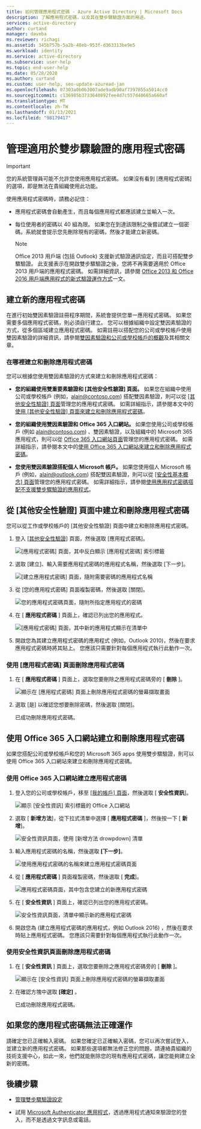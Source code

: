 ```yaml
---
title: 如何管理應用程式密碼 - Azure Active Directory | Microsoft Docs
description: 了解應用程式密碼，以及其在雙步驟驗證方面的用途。
services: active-directory
author: curtand
manager: daveba
ms.reviewer: richagi
ms.assetid: 345b757b-5a2b-48eb-953f-d363313be9e5
ms.workload: identity
ms.service: active-directory
ms.subservice: user-help
ms.topic: end-user-help
ms.date: 05/28/2020
ms.author: curtand
ms.custom: user-help, seo-update-azuread-jan
ms.openlocfilehash: 07303a0b0b3007ade9adb90af7397855a5014cc0
ms.sourcegitcommit: c136985b3733640892fee4d7c557d40665a660af
ms.translationtype: MT
ms.contentlocale: zh-TW
ms.lasthandoff: 01/13/2021
ms.locfileid: "98179417"
---
```

# <a name="manage-app-passwords-for-two-step-verification"></a>管理適用於雙步驟驗證的應用程式密碼

> [!Important]
>您的系統管理員可能不允許您使用應用程式密碼。 如果沒有看到 [應用程式密碼] 的選項，即是無法在貴組織使用此功能。

使用應用程式密碼時，請務必記住：

- 應用程式密碼會自動產生，而且每個應用程式都應該建立並輸入一次。

- 每位使用者的密碼以 40 組為限。 如果您在到達該限制之後嘗試建立一個密碼，系統就會提示您先刪除現有的密碼，然後才能建立新密碼。

    >[!Note]
    >Office 2013 用戶端 (包括 Outlook) 支援新式驗證通訊協定，而且可搭配雙步驟驗證。 此支援表示在開啟雙步驟驗證之後，您將不再需要適用於 Office 2013 用戶端的應用程式密碼。 如需詳細資訊，請參閱 [Office 2013 和 Office 2016 用戶端應用程式的新式驗證運作方式](https://support.office.com/article/how-modern-authentication-works-for-office-2013-and-office-2016-client-apps-e4c45989-4b1a-462e-a81b-2a13191cf517)一文。

## <a name="create-new-app-passwords"></a>建立新的應用程式密碼

在進行初始雙因素驗證註冊程序期間，系統會提供您單一應用程式密碼。 如果您需要多個應用程式密碼，則必須自行建立。 您可以根據組織中設定雙因素驗證的方式，從多個區域建立應用程式密碼。 如需註冊以搭配您的公司或學校帳戶使用雙因素驗證的詳細資訊，請參閱[雙因素驗證和公司或學校帳戶的概觀](multi-factor-authentication-end-user-first-time.md)及其相關文章。

### <a name="where-to-create-and-delete-your-app-passwords"></a>在哪裡建立和刪除應用程式密碼

您可以根據您使用雙因素驗證的方式來建立和刪除應用程式密碼：

- **您的組織使用雙重要素驗證和 [其他安全性驗證] 頁面。** 如果您在組織中使用公司或學校帳戶 (例如，alain@contoso.com) 搭配雙因素驗證，則可以從 [[其他安全性驗證] 頁面](https://account.activedirectory.windowsazure.com/Proofup.aspx)管理您的應用程式密碼。 如需詳細指示，請參閱本文中的[使用 [其他安全性驗證] 頁面來建立和刪除應用程式密碼](#create-and-delete-app-passwords-from-the-additional-security-verification-page)。

- **您的組織使用雙因素驗證和 Office 365 入口網站。** 如果您使用公司或學校帳戶 (例如 alain@contoso.com) 、雙因素驗證，以及組織中的 Microsoft 365 應用程式，則可以從 [Office 365 入口網站頁面](https://www.office.com)管理您的應用程式密碼。 如需詳細指示，請參閱本文中的[使用 Office 365 入口網站來建立和刪除應用程式密碼](#create-and-delete-app-passwords-using-the-office-365-portal)。

- **您使用雙因素驗證搭配個人 Microsoft 帳戶。** 如果您使用個人 Microsoft 帳戶 (例如，alain@outlook.com) 搭配雙因素驗證，則可以從 [[安全性基本概念] 頁面](https://account.microsoft.com/security/)管理您的應用程式密碼。 如需詳細指示，請參閱[使用應用程式密碼搭配不支援雙步驟驗證的應用程式](https://support.microsoft.com/help/12409/microsoft-account-app-passwords-and-two-step-verification)。

## <a name="create-and-delete-app-passwords-from-the-additional-security-verification-page"></a>從 [其他安全性驗證] 頁面中建立和刪除應用程式密碼

您可以從工作或學校帳戶的 [其他安全性驗證] 頁面中建立和刪除應用程式密碼。

1. 登入 [[其他安全性驗證]](https://account.activedirectory.windowsazure.com/Proofup.aspx) 頁面，然後選取 [應用程式密碼]。

    ![[應用程式密碼] 頁面，其中反白顯示 [應用程式密碼] 索引標籤](media/multi-factor-authentication-end-user-app-passwords/mfa-app-passwords-page.png)

2. 選取 [建立]、輸入需要應用程式密碼的應用程式名稱，然後選取 [下一步]。

    ![[建立應用程式密碼] 頁面，隨附需要密碼的應用程式名稱](media/multi-factor-authentication-end-user-app-passwords/mfa-create-app-password-page.png)

3. 從 [您的應用程式密碼] 頁面複製密碼，然後選取 [關閉]。

    ![您的應用程式密碼頁面，隨附所指定應用程式的密碼](media/multi-factor-authentication-end-user-app-passwords/mfa-your-app-password-page.png)

4. 在 [ **應用程式密碼** ] 頁面上，確認已列出您的應用程式。

    ![[應用程式密碼] 頁面，其中新的應用程式顯示在清單中](media/multi-factor-authentication-end-user-app-passwords/mfa-app-passwords-page-with-new-password.png)  

5. 開啟您為其建立應用程式密碼的應用程式 (例如，Outlook 2010)，然後在要求應用程式密碼時將其貼上。 您應該只需要針對每個應用程式執行此動作一次。

### <a name="to-delete-an-app-password-using-the-app-passwords-page"></a>使用 [應用程式密碼] 頁面刪除應用程式密碼

1. 在 [ **應用程式密碼** ] 頁面上，選取您要刪除之應用程式密碼旁的 [ **刪除** ]。

   ![顯示在 [應用程式密碼] 頁面上刪除應用程式密碼的螢幕擷取畫面](media/multi-factor-authentication-end-user-app-passwords/mfa-app-passwords-page-delete.png)

2. 選取 [是] 以確認您想要刪除密碼，然後選取 [關閉]。

    已成功刪除應用程式密碼。

## <a name="create-and-delete-app-passwords-using-the-office-365-portal"></a>使用 Office 365 入口網站建立和刪除應用程式密碼

如果您搭配公司或學校帳戶和您的 Microsoft 365 apps 使用雙步驟驗證，則可以使用 Office 365 入口網站來建立和刪除應用程式密碼。

### <a name="to-create-app-passwords-using-the-office-365-portal"></a>使用 Office 365 入口網站建立應用程式密碼

1. 登入您的公司或學校帳戶，移至 [ [我的帳戶] 頁面](https://myaccount.microsoft.com)，然後選取 [ **安全性資訊**]。

    ![顯示 [安全性資訊] 索引標籤的 Office 入口網站](media/multi-factor-authentication-end-user-app-passwords/mfa-security-info.png)

2. 選取 [ **新增方法**]，從下拉式清單中選擇 [ **應用程式密碼** ]，然後按一下 [ **新增**]。

    ![安全性資訊頁面，使用 [新增方法 drowpdown] 清單](media/multi-factor-authentication-end-user-app-passwords/mfa-add-method.png)

3. 輸入應用程式密碼的名稱，然後選取 **[下一步]**。

    ![使用應用程式密碼的名稱來建立應用程式密碼頁面](media/multi-factor-authentication-end-user-app-passwords/mfa-enter-app-password-name.png)

4. 從 [ **應用程式密碼** ] 頁面複製密碼，然後選取 [ **完成**]。

    ![應用程式密碼頁面，其中包含您建立的新應用程式密碼](media/multi-factor-authentication-end-user-app-passwords/mfa-copy-app-password.png)

5. 在 [ **安全性資訊** ] 頁面上，確認已列出您的應用程式密碼。

    ![安全性資訊頁面，清單中顯示新的應用程式密碼](media/multi-factor-authentication-end-user-app-passwords/mfa-verify-app-password.png)  

6. 開啟您為 (建立應用程式密碼的應用程式，例如 Outlook 2016) ，然後在要求時貼上應用程式密碼。 您應該只需要針對每個應用程式執行此動作一次。

### <a name="to-delete-app-passwords-using-the-security-info-page"></a>使用安全性資訊頁面刪除應用程式密碼

1. 在 [ **安全性資訊** ] 頁面上，選取您要刪除之應用程式密碼旁的 [ **刪除** ]。

   ![顯示在 [安全性資訊] 頁面上刪除應用程式密碼的螢幕擷取畫面](media/multi-factor-authentication-end-user-app-passwords/mfa-delete-app-password.png)

2. 在確認方塊中選取 **[確定]** 。

    已成功刪除應用程式密碼。

## <a name="if-your-app-passwords-arent-working-properly"></a>如果您的應用程式密碼無法正確運作

請確定您已正確輸入密碼。 如果您確定已正確輸入密碼，您可以再次嘗試登入，並建立新的應用程式密碼。 如果那些選項都無法修正您的問題，請連絡貴組織的技術支援中心，如此一來，他們就能刪除您的現有應用程式密碼，讓您能夠建立全新的密碼。

## <a name="next-steps"></a>後續步驟

- [管理雙步驟驗證設定](multi-factor-authentication-end-user-manage-settings.md)

- 試用 [Microsoft Authenticator 應用程式](user-help-auth-app-download-install.md)，透過應用程式通知來驗證您的登入，而不是透過文字訊息或電話。
